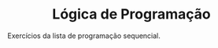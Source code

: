 <h1 align="center" id="title">Lógica de Programação</h1>

<p id="description">Exercícios da lista de programação sequencial.</p>

